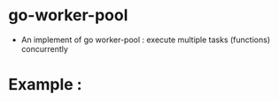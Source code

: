 # go-worker-pool
- An implement of go worker-pool : execute multiple tasks (functions) concurrently
# Example :
  
